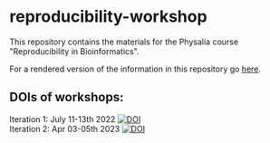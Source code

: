 # reproducibility-workshop
This repository contains the materials for the Physalia course "Reproducibility in Bioinformatics".

For a rendered version of the information in this repository go [here](https://reproducibility-workshop.readthedocs.io/en/latest/).

## DOIs of workshops:

Iteration 1: July 11-13th 2022 [![DOI](https://zenodo.org/badge/499112215.svg)](https://zenodo.org/badge/latestdoi/499112215)  
Iteration 2: Apr 03-05th 2023 [![DOI](https://zenodo.org/badge/DOI/10.5281/zenodo.7816800.svg)](https://doi.org/10.5281/zenodo.7816800)




